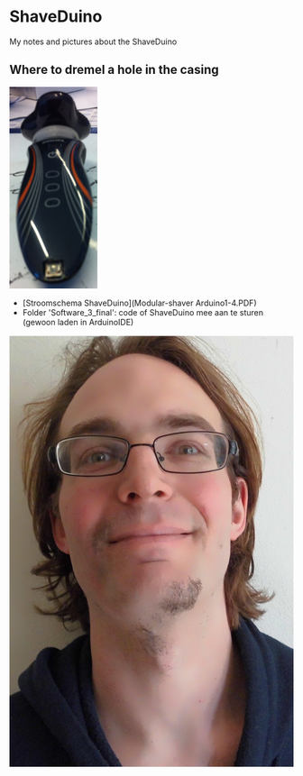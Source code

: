# ShaveDuino

My notes and pictures about the ShaveDuino

## Where to dremel a hole in the casing

![Shaver casing](CasingWithDremeledHole.png)

 * [Stroomschema ShaveDuino](Modular-shaver Arduino1-4.PDF)
 * Folder 'Software_3_final': code of ShaveDuino mee aan te sturen (gewoon laden in ArduinoIDE)

![ShaveDuino teaser](ShaveDuino20140601.jpg)
